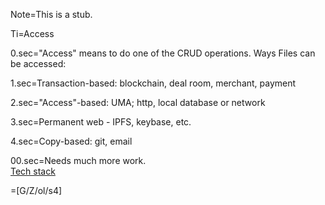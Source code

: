 Note=This is a stub.

Ti=Access

0.sec="Access" means to do one of the CRUD operations.  Ways Files can be accessed:

1.sec=Transaction-based:  blockchain, deal room, merchant, payment

2.sec="Access"-based:  UMA; http, local database or network

3.sec=Permanent web - IPFS, keybase, etc.

4.sec=Copy-based: git, email

00.sec=Needs much more work.<br><a href="index.php?action=doc&file=S/About/Conference/Stack/Tech_0.md">Tech stack</a>

=[G/Z/ol/s4]
